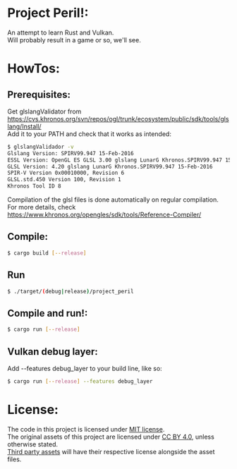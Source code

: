 Project Peril!:
===============
An attempt to learn Rust and Vulkan.  
Will probably result in a game or so, we'll see.

HowTos:
=======
## Prerequisites:
Get glslangValidator from https://cvs.khronos.org/svn/repos/ogl/trunk/ecosystem/public/sdk/tools/glslang/Install/  
Add it to your PATH and check that it works as intended:

~~~bash
$ glslangValidador -v
Glslang Version: SPIRV99.947 15-Feb-2016
ESSL Version: OpenGL ES GLSL 3.00 glslang LunarG Khronos.SPIRV99.947 15-Feb-2016
GLSL Version: 4.20 glslang LunarG Khronos.SPIRV99.947 15-Feb-2016
SPIR-V Version 0x00010000, Revision 6
GLSL.std.450 Version 100, Revision 1
Khronos Tool ID 8
~~~

Compilation of the glsl files is done automatically on regular compilation.  
For more details, check https://www.khronos.org/opengles/sdk/tools/Reference-Compiler/

## Compile:
~~~bash
$ cargo build [--release]
~~~

## Run
~~~bash
$ ./target/(debug|release)/project_peril
~~~

## Compile and run!:
~~~bash
$ cargo run [--release]
~~~

## Vulkan debug layer:
Add --features debug\_layer to your build line, like so:

~~~bash
$ cargo run [--release] --features debug_layer
~~~

License:
========
The code in this project is licensed under [MIT license](LICENSE).  
The original assets of this project are licensed under [CC BY 4.0](assets/original/LICENSE), unless otherwise stated.  
[Third party assets](assets/thirdparty/) will have their respective license alongside the asset files.
